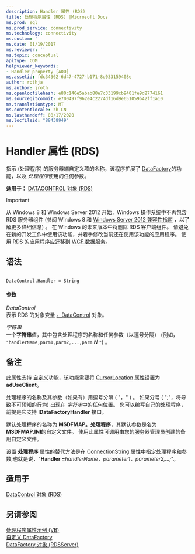 ```yaml
---
description: Handler 属性 (RDS)
title: 处理程序属性 (RDS) |Microsoft Docs
ms.prod: sql
ms.prod_service: connectivity
ms.technology: connectivity
ms.custom: ''
ms.date: 01/19/2017
ms.reviewer: ''
ms.topic: conceptual
apitype: COM
helpviewer_keywords:
- Handler property [ADO]
ms.assetid: fdc34362-6d47-4727-b171-8d033159408e
author: rothja
ms.author: jroth
ms.openlocfilehash: e80c140e5abab80e7c33199cb9401fe9d2774161
ms.sourcegitcommit: e700497f962e4c2274df16d9e651059b42ff1a10
ms.translationtype: MT
ms.contentlocale: zh-CN
ms.lasthandoff: 08/17/2020
ms.locfileid: "88438949"
---
```

# <a name="handler-property-rds"></a>Handler 属性 (RDS)
指示 (处理程序) 的服务器端自定义项的名称，该程序扩展了 [DataFactory](../../../ado/reference/rds-api/datafactory-object-rdsserver.md)的功能，以及 *处理程序*使用的任何参数。  
  
 **适用于：** [DATACONTROL 对象 (RDS) ](../../../ado/reference/rds-api/datacontrol-object-rds.md)  
  
> [!IMPORTANT]
>  从 Windows 8 和 Windows Server 2012 开始，Windows 操作系统中不再包含 RDS 服务器组件 (参阅 Windows 8 和 [Windows Server 2012 兼容性指南](https://www.microsoft.com/download/details.aspx?id=27416) ，以了解更多详细信息) 。 在 Windows 的未来版本中将删除 RDS 客户端组件。 请避免在新的开发工作中使用该功能，并着手修改当前还在使用该功能的应用程序。 使用 RDS 的应用程序应迁移到 [WCF 数据服务](https://go.microsoft.com/fwlink/?LinkId=199565)。  
  
## <a name="syntax"></a>语法  
  
```  
  
DataControl.Handler = String  
```  
  
#### <a name="parameters"></a>参数  
 *DataControl*  
 表示 RDS 的对象变量 [。DataControl](../../../ado/reference/rds-api/datacontrol-object-rds.md) 对象。  
  
 *字符串*  
 一个**字符串**值，其中包含处理程序的名称和任何参数（以逗号分隔） (例如， `"handlerName,parm1,parm2,...,parm` *N* `"`) 。  
  
## <a name="remarks"></a>备注  
 此属性支持 [自定义](../../../ado/guide/remote-data-service/datafactory-customization.md)功能，该功能需要将 [CursorLocation](../../../ado/reference/ado-api/cursorlocation-property-ado.md) 属性设置为 **adUseClient**。  
  
 处理程序的名称及其参数（如果有）用逗号分隔 ( "，" ) 。 如果分号 ( ";"，将导致不可预知的行为) 出现在 *字符串*中的任何位置。 您可以编写自己的处理程序，前提是它支持 **IDataFactoryHandler** 接口。  
  
 默认处理程序的名称为 **MSDFMAP。处理程序**，其默认参数是名为 **MSDFMAP.INI**的自定义文件。 使用此属性可调用由您的服务器管理员创建的备用自定义文件。  
  
 设置 **处理程序** 属性的替代方法是在 [ConnectionString](../../../ado/reference/ado-api/connectionstring-property-ado.md) 属性中指定处理程序和参数;也就是说，"**Handler =**_handlerName，parameter1，parameter2,...;_"。  
  
## <a name="applies-to"></a>适用于  
 [DataControl 对象 (RDS)](../../../ado/reference/rds-api/datacontrol-object-rds.md)  
  
## <a name="see-also"></a>另请参阅  
 [处理程序属性示例 (VB) ](../../../ado/reference/rds-api/handler-property-example-vb.md)   
 [自定义 DataFactory](../../../ado/guide/remote-data-service/datafactory-customization.md)   
 [DataFactory 对象 (RDSServer)](../../../ado/reference/rds-api/datafactory-object-rdsserver.md)


